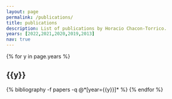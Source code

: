 ```yaml
---
layout: page
permalink: /publications/
title: publications
description: List of publications by Horacio Chacon-Torrico.
years: [2022,2021,2020,2019,2013]
nav: true
---
```


<div class="publications">

{% for y in page.years %}
  <h2 class="year">{{y}}</h2>
  {% bibliography -f papers -q @*[year={{y}}]* %}
{% endfor %}

</div>
